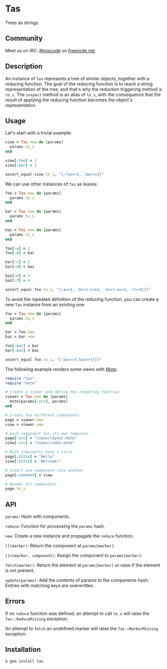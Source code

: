 Tas
===

Trees as strings

Community
---------

Meet us on IRC: [#lesscode](irc://chat.freenode.net/#lesscode) on
[freenode.net](http://freenode.net/).

Description
-----------

An instance of `Tas` represents a tree of similar objects, together
with a reducing function. The goal of the reducing function is to
reach a string representation of the tree, and that's why the
reduction triggering method is `to_s`. The `inspect` method is an
alias of `to_s`, with the consequence that the result of applying
the reducing function becomes the object's representation.

Usage
-----

Let's start with a trivial example:

```ruby
view = Tas.new do |params|
  params.to_s
end

view[:foo] = 1
view[:bar] = 2

assert_equal view.to_s, "{:foo=>1, :bar=>2}"
```

We can use other instances of `Tas` as leaves:

```ruby
foo = Tas.new do |params|
  params.to_s
end

bar = Tas.new do |params|
  params.to_s
end

baz = Tas.new do |params|
  params.to_s
end

foo[:a] = 1
foo[:b] = bar

bar[:c] = 2
bar[:d] = baz

baz[:e] = 3
baz[:f] = 4

assert_equal foo.to_s, "{:a=>1, :b=>{:c=>2, :d=>{:e=>3, :f=>4}}}"
```

To avoid the repeated definition of the reducing function, you can
create a new `Tas` instance from an existing one:

```ruby
foo = Tas.new do |params|
  params.to_s
end

bar = foo.new
baz = bar.new

foo[:bar] = bar
bar[:baz] = baz

assert_equal foo.to_s, "{:bar=>{:baz=>{}}}"
```

The following example renders some views with [Mote][mote]:

```ruby
require "tas"
require "mote"

# Create a viewer and define the rendering function
viewer = Tas.new do |params|
  mote(params[:src], params)
end

# Create two different components
page = viewer.new
view = viewer.new

# Each component has its own template
page[:src] = "views/layout.mote"
view[:src] = "views/index.mote"

# Both components have a title
page[:title] = "Hello"
view[:title] = "Welcome!"

# Insert one component into another
page[:content] = view

# Render all components
page.to_s
```

[mote]: https://github.com/soveran/mote

API
---

`params`: Hash with components.

`reduce`: Function for processing the `params` hash.

`new`: Create a new instance and propagate the `reduce` function.

`[](marker)`: Return the component at `params[marker]`.

`[]=(marker, component)`: Assign the component to `params[marker]`.

`fetch(marker)`: Return the element at `params[marker]` or raise
if the element is not present.

`update(params)`: Add the contents of params to the components hash.
Entries with matching keys are overwritten.

Errors
------

If no `reduce` function was defined, an attempt to call `to_s` will
raise the `Tas::ReduceMissing` exception.

An attempt to `fetch` an undefined marker will raise the
`Tas::MarkerMissing` exception.

Installation
------------

```
$ gem install tas
```
